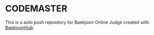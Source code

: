 # CODEMASTER
This is a auto push repository for Baekjoon Online Judge created with [BaekjoonHub](https://github.com/BaekjoonHub/BaekjoonHub).
